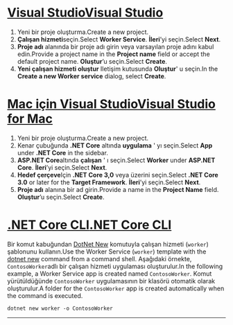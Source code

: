 # <a name="visual-studio"></a>[<span data-ttu-id="cb32e-101">Visual Studio</span><span class="sxs-lookup"><span data-stu-id="cb32e-101">Visual Studio</span></span>](#tab/visual-studio)

1. <span data-ttu-id="cb32e-102">Yeni bir proje oluşturma.</span><span class="sxs-lookup"><span data-stu-id="cb32e-102">Create a new project.</span></span>
1. <span data-ttu-id="cb32e-103">**Çalışan hizmeti**seçin.</span><span class="sxs-lookup"><span data-stu-id="cb32e-103">Select **Worker Service**.</span></span> <span data-ttu-id="cb32e-104">**İleri**’yi seçin.</span><span class="sxs-lookup"><span data-stu-id="cb32e-104">Select **Next**.</span></span>
1. <span data-ttu-id="cb32e-105">**Proje adı** alanında bir proje adı girin veya varsayılan proje adını kabul edin.</span><span class="sxs-lookup"><span data-stu-id="cb32e-105">Provide a project name in the **Project name** field or accept the default project name.</span></span> <span data-ttu-id="cb32e-106">**Oluştur**’u seçin.</span><span class="sxs-lookup"><span data-stu-id="cb32e-106">Select **Create**.</span></span>
1. <span data-ttu-id="cb32e-107">**Yeni çalışan hizmeti oluştur** Iletişim kutusunda **Oluştur**' u seçin.</span><span class="sxs-lookup"><span data-stu-id="cb32e-107">In the **Create a new Worker service** dialog, select **Create**.</span></span>

# <a name="visual-studio-for-mac"></a>[<span data-ttu-id="cb32e-108">Mac için Visual Studio</span><span class="sxs-lookup"><span data-stu-id="cb32e-108">Visual Studio for Mac</span></span>](#tab/visual-studio-mac)

1. <span data-ttu-id="cb32e-109">Yeni bir proje oluşturma.</span><span class="sxs-lookup"><span data-stu-id="cb32e-109">Create a new project.</span></span>
1. <span data-ttu-id="cb32e-110">Kenar çubuğunda **.NET Core** altında **uygulama** ' yı seçin.</span><span class="sxs-lookup"><span data-stu-id="cb32e-110">Select **App** under **.NET Core** in the sidebar.</span></span>
1. <span data-ttu-id="cb32e-111">**ASP.NET Core**altında **çalışan** ' ı seçin.</span><span class="sxs-lookup"><span data-stu-id="cb32e-111">Select **Worker** under **ASP.NET Core**.</span></span> <span data-ttu-id="cb32e-112">**İleri**’yi seçin.</span><span class="sxs-lookup"><span data-stu-id="cb32e-112">Select **Next**.</span></span>
1. <span data-ttu-id="cb32e-113">**Hedef çerçeve**Için **.NET Core 3,0** veya üzerini seçin.</span><span class="sxs-lookup"><span data-stu-id="cb32e-113">Select **.NET Core 3.0** or later for the **Target Framework**.</span></span> <span data-ttu-id="cb32e-114">**İleri**’yi seçin.</span><span class="sxs-lookup"><span data-stu-id="cb32e-114">Select **Next**.</span></span>
1. <span data-ttu-id="cb32e-115">**Proje adı** alanına bir ad girin.</span><span class="sxs-lookup"><span data-stu-id="cb32e-115">Provide a name in the **Project Name** field.</span></span> <span data-ttu-id="cb32e-116">**Oluştur**’u seçin.</span><span class="sxs-lookup"><span data-stu-id="cb32e-116">Select **Create**.</span></span>

# <a name="net-core-cli"></a>[<span data-ttu-id="cb32e-117">.NET Core CLI</span><span class="sxs-lookup"><span data-stu-id="cb32e-117">.NET Core CLI</span></span>](#tab/netcore-cli)

<span data-ttu-id="cb32e-118">Bir komut kabuğundan [DotNet New](/dotnet/core/tools/dotnet-new) komutuyla çalışan hizmeti (`worker`) şablonunu kullanın.</span><span class="sxs-lookup"><span data-stu-id="cb32e-118">Use the Worker Service (`worker`) template with the [dotnet new](/dotnet/core/tools/dotnet-new) command from a command shell.</span></span> <span data-ttu-id="cb32e-119">Aşağıdaki örnekte, `ContosoWorker`adlı bir çalışan hizmeti uygulaması oluşturulur.</span><span class="sxs-lookup"><span data-stu-id="cb32e-119">In the following example, a Worker Service app is created named `ContosoWorker`.</span></span> <span data-ttu-id="cb32e-120">Komut yürütüldüğünde `ContosoWorker` uygulamasının bir klasörü otomatik olarak oluşturulur.</span><span class="sxs-lookup"><span data-stu-id="cb32e-120">A folder for the `ContosoWorker` app is created automatically when the command is executed.</span></span>

```dotnetcli
dotnet new worker -o ContosoWorker
```

---
